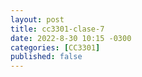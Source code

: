 ```yaml
---
layout: post
title: cc3301-clase-7
date: 2022-8-30 10:15 -0300
categories: [CC3301]
published: false
---
```


